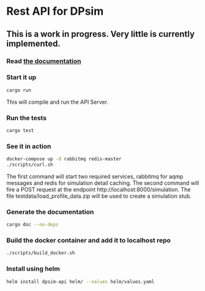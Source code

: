
# Rest API for DPsim

## This is a work in progress. Very little is currently implemented.

### Read [the documentation](https://sogno-platform.github.io/dpsim-api/dpsim_api/index.html)

### Start it up

```bash
cargo run
```

This will compile and run the API Server.

### Run the tests

```bash
cargo test
```

### See it in action

```bash
docker-compose up -d rabbitmq redis-master
./scripts/curl.sh
```

The first command will start two required services, rabbitmq for aqmp messages and redis for simulation detail caching. The second command will fire a POST request at the endpoint http://localhost:8000/simulation. The file testdata/load_profile_data.zip will be used to create a simulation stub.

### Generate the documentation

```bash
cargo doc --no-deps
```

### Build the docker container and add it to localhost repo
```bash
./scripts/build_docker.sh
```

### Install using helm 
```bash
helm install dpsim-api helm/ --values helm/values.yaml
```
